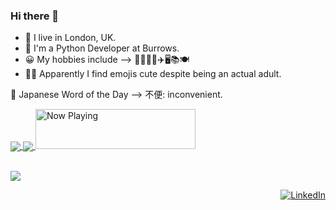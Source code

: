 ### Hi there 👋

- 📍️ I live in London, UK.  
- 🏢️ I'm a Python Developer at Burrows.  
- 😀️ My hobbies include --> 🏊‍♀️️🏃‍♀️️✈️🖥️📚️🍽️  
- 🤷‍♀️️ Apparently I find emojis cute despite being an actual adult.  

<!-- japanese_wotd starts -->
💬 Japanese Word of the Day --> 不便: inconvenient.
<!-- japanese_wotd ends -->

<!-- github_stats starts -->
<a href="https://github.com/anuraghazra/github-readme-stats">
  <img align="center" src="https://github-readme-stats.vercel.app/api?username=bethanHutt&count_private=true?&theme=synthwave&hide=prs,contribs,issues&show_icons=true" />
</a>
<a href="https://github.com/anuraghazra/github-readme-stats">
  <img align="center" src="https://github-readme-stats.vercel.app/api/top-langs/?username=bethanHutt&count_private=true?&theme=synthwave" />
</a>
<!-- github_stats ends -->

<!-- spotify_wdgt_starts -->
<a href="https://now-playing-profile-nu.vercel.app/now-playing?open">
    <img src="https://now-playing-profile-nu.vercel.app/now-playing" width="256" height="64" alt="Now Playing">
</a>
<!-- spotify_wdgt_ends -->

<!-- codewars_badge_starts -->
<br><a href="https://www.codewars.com/users/bethan157">
	<img src="https://www.codewars.com/users/bethan157/badges/small"></a>
<!-- codewars_badge_ends -->

<!-- linkedin_badge_starts -->

<p align="right">
	<a href="https://www.linkedin.com/in/bethan-hutt-180b8722/"><img src="https://img.shields.io/badge/LinkedIn--_.svg?style=social&logo=linkedin" alt="LinkedIn"></a>
</p>
<!-- linkedin_badge_ends -->

<!-- 
Thanks to https://github.com/simonw for the inspiration and the shamelessly reused regex pattern
Thanks to https://github.com/JoshLmao/now-playing-profile and https://github.com/natemoo-re/natemoo-re for the Spotify Widget
--!>

